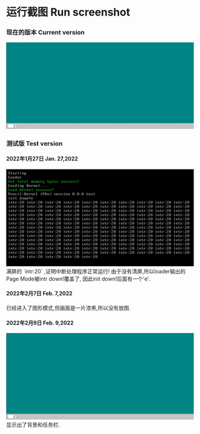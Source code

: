 # 运行截图 Run screenshot
### 现在的版本 Current version
<img src="test/22_2_9.jpg" />

### 测试版 Test version
#### 2022年1月27日 Jan. 27,2022
<img src="test/22_1_27.jpg" />
满屏的 `intr:20` ,证明中断处理程序正常运行!
由于没有清屏,所以loader输出的Page Mode被intr down!覆盖了,
因此init down!后面有一个'e'.

#### 2022年2月7日 Feb. 7,2022
已经进入了图形模式,但画面是一片漆黑,所以没有放图.
#### 2022年2月9日 Feb. 9,2022
<img src="test/22_2_9.jpg" />
显示出了背景和任务栏.
